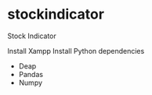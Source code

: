 # stockindicator
Stock Indicator

Install Xampp
Install Python dependencies
* Deap
* Pandas
* Numpy
